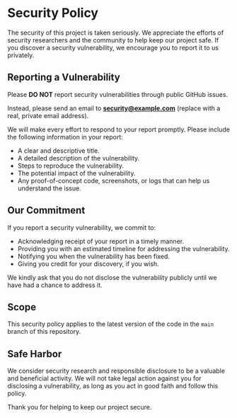 # Security Policy

The security of this project is taken seriously. We appreciate the efforts of security researchers and the community to help keep our project safe. If you discover a security vulnerability, we encourage you to report it to us privately.

## Reporting a Vulnerability

Please **DO NOT** report security vulnerabilities through public GitHub issues.

Instead, please send an email to **security@example.com** (replace with a real, private email address). 

We will make every effort to respond to your report promptly. Please include the following information in your report:

- A clear and descriptive title.
- A detailed description of the vulnerability.
- Steps to reproduce the vulnerability.
- The potential impact of the vulnerability.
- Any proof-of-concept code, screenshots, or logs that can help us understand the issue.

## Our Commitment

If you report a security vulnerability, we commit to:

- Acknowledging receipt of your report in a timely manner.
- Providing you with an estimated timeline for addressing the vulnerability.
- Notifying you when the vulnerability has been fixed.
- Giving you credit for your discovery, if you wish.

We kindly ask that you do not disclose the vulnerability publicly until we have had a chance to address it.

## Scope

This security policy applies to the latest version of the code in the `main` branch of this repository.

## Safe Harbor

We consider security research and responsible disclosure to be a valuable and beneficial activity. We will not take legal action against you for disclosing a vulnerability, as long as you act in good faith and follow this policy.

Thank you for helping to keep our project secure.
